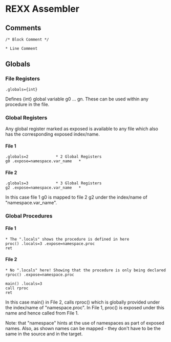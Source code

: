 # REXX Assembler

## Comments

    /* Block Comment */

    * Line Comment

## Globals

### File Registers 

    .globals={int}

Defines {int} global variable g0 ... gn. These can be used
within any procedure in the file. 

### Global Registers

Any global register marked as exposed is available to any file
which also has the corresponding exposed index/name.

#### File 1

    .globals=2            * 2 Global Registers
    g0 .expose=namespace.var_name   * 

#### File 2

    .globals=3            * 3 Global Registers
    g2 .expose=namespace.var_name   * 

In this case file 1 g0 is mapped to file 2 g2 under the 
index/name of "namespace.var_name".

### Global Procedures

#### File 1

    * The ".locals" shows the procedure is defined in here
    proc() .locals=3 .expose=namespace.proc
    ret

#### File 2    

    * No ".locals" here! Showing that the procedure is only being declared 
    rproc() .expose=namespace.proc

    main() .locals=3 
    call rproc
    ret

In this case main() in File 2, calls rproc() which is globally provided
under the index/name of "namespace.proc". In File 1, proc() is exposed under
this name and hence called from File 1. 

Note: that "namespace" hints at the use of namespaces as part of exposed names.
Also, as shown names can be mapped - they don't have to be the same in the source 
and in the target.
